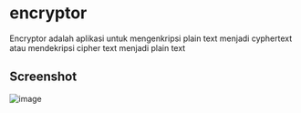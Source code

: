 # encryptor
Encryptor adalah aplikasi untuk mengenkripsi plain text menjadi cyphertext atau mendekripsi cipher text menjadi plain text
## Screenshot
![image](https://github.com/user-attachments/assets/6106dfb4-bb00-4927-8f9e-dd53d26a2f13)
